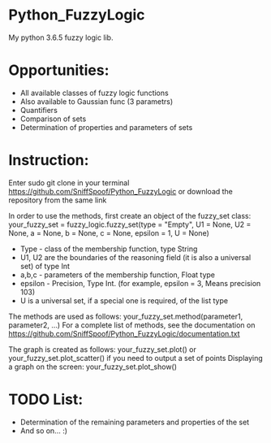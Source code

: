 # Python_FuzzyLogic
My python 3.6.5 fuzzy logic lib.

# Opportunities:
- All available classes of fuzzy logic functions
- Also available to Gaussian func (3 parametrs)
- Quantifiers
- Comparison of sets
- Determination of properties and parameters of sets

# Instruction:
Enter sudo git clone in your terminal https://github.com/SniffSpoof/Python_FuzzyLogic or download the repository from the same link

In order to use the methods, first create an object of the fuzzy_set class:
your_fuzzy_set = fuzzy_logic.fuzzy_set(type = "Empty", U1 = None, U2 = None, a = None, b = None, c = None, epsilon = 1, U = None)
- Type - class of the membership function, type String
- U1, U2 are the boundaries of the reasoning field (it is also a universal set) of type Int
- a,b,c - parameters of the membership function, Float type
- epsilon - Precision, Type Int. (for example, epsilon = 3, Means precision 103)
- U is a universal set, if a special one is required, of the list type

The methods are used as follows:
your_fuzzy_set.method(parameter1, parameter2, ...)
For a complete list of methods, see the documentation on https://github.com/SniffSpoof/Python_FuzzyLogic/documentation.txt

The graph is created as follows:
your_fuzzy_set.plot() or your_fuzzy_set.plot_scatter() if you need to output a set of points
Displaying a graph on the screen:
your_fuzzy_set.plot_show()

# TODO List:
- Determination of the remaining parameters and properties of the set
- And so on... :)
